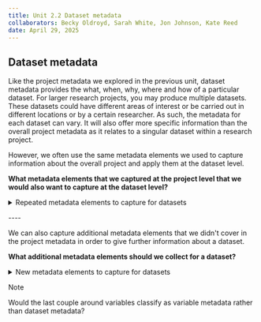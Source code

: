```yaml
---
title: Unit 2.2 Dataset metadata
collaborators: Becky Oldroyd, Sarah White, Jon Johnson, Kate Reed
date: April 29, 2025
---
```


## Dataset metadata
 
Like the project metadata we explored in the previous unit, dataset metadata provides the what, when, why, where and how of a particular dataset. For larger research projects, you may produce multiple datasets. These datasets could have different areas of interest or be carried out in different locations or by a certain researcher. As such, the metadata for each dataset can vary. It will also offer more specific information than the overall project metadata as it relates to a singular dataset within a research project.

However, we often use the same metadata elements we used to capture information about the overall project and apply them at the dataset level.

**What metadata elements that we captured at the project level that we would also want to capture at the dataset level?**
<p></p>
<details>
<summary>Repeated metadata elements to capture for datasets</summary>
<p></p>

- **Title**
  - the title of the dataset
- **Creator**
  - the creator of the particular dataset
- **Subject**
  - e.g. keywords or topics
- **Description**
  - e.g. a description of the dataset and what it includes
- **Contributor**
  - e.g. people or organisations who contributed to the research process
- **Date**
  - e.g. the date range of when the data for that dataset was collected
- **Type**
- **Format**
  - the format that the dataset is stored in
- **Language**
  - the language the dataset is stored in
- **Relation**
  - any other publications or resources that are related to that dataset
- **Coverage**
  - the geographical coverage of the dataset
-**Access rights**
  - the access rights of the individual dataset 

</details>
<p></p>

\----

We can also capture additional metadata elements that we didn't cover in the project metadata in order to give further information about a dataset.

<p></p>

**What additional metadata elements should we collect for a dataset?**

<details>
<summary>New metadata elements to capture for datasets</summary>
<p></p>

- **Project**
  - the project that produced the dataset
- **Case quantity**
  - how many cases are included in the file
- **Variables**
  - how many variables are included in the file
- **Last Updated**
  - when the dataset was last updated

</details>

>[!NOTE]
>Would the last couple around variables classify as variable metadata rather than dataset metadata?
